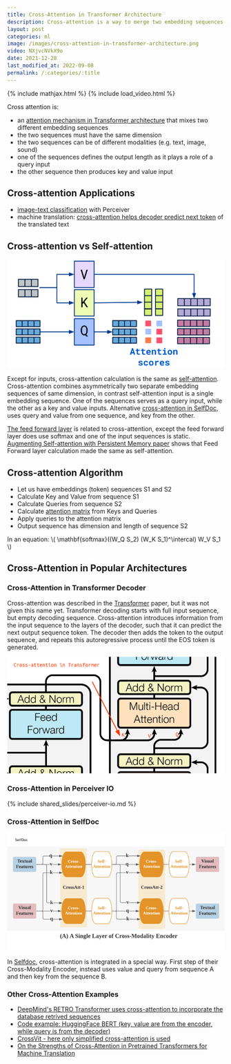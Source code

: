 ```yaml
---
title: Cross-Attention in Transformer Architecture
description: Cross-attention is a way to merge two embedding sequences e.g. image with text.
layout: post
categories: ml
image: /images/cross-attention-in-transformer-architecture.png
video: NXjvcNVkX9o
date: 2021-12-28
last_modified_at: 2022-09-08
permalink: /:categories/:title
---
```


{% include mathjax.html %}
{% include load_video.html %}

Cross attention is:
- an [attention mechanism in Transformer architecture](/ml/transformers-self-attention-mechanism-simplified) that mixes two different embedding sequences
- the two sequences must have the same dimension
- the two sequences can be of different modalities (e.g. text, image, sound)
- one of the sequences defines the output length as it plays a role of a query input
- the other sequence then produces key and value input

## Cross-attention Applications
- [image-text classification](/ml/Multimodal-Image-Text-Classification) with Perceiver
- machine translation: [cross-attention helps decoder predict next token](#cross-attention-in-transformer-decoder) of the translated text

## Cross-attention vs Self-attention
![cross-attention perceiver io detail](/images/cross-attention-detail-perceiver-io.png)

Except for inputs, cross-attention calculation is the same as [self-attention](/ml/transformers-self-attention-mechanism-simplified).
Cross-attention combines asymmetrically two separate embedding sequences of same dimension, in contrast self-attention input is a single embedding sequence.
One of the sequences serves as a query input, while the other as a key and value inputs.
Alternative [cross-attention in SelfDoc](#cross-attention-in-selfdoc), uses query and value from one sequence, and key from the other.

[The feed forward layer](/ml/Feed-Forward-Self-Attendion-Key-Value-Memory) is related to cross-attention, except the feed forward layer does use softmax and one of the input sequences is static.
[Augmenting Self-attention with Persistent Memory paper](/ml/Feed-Forward-Self-Attendion-Key-Value-Memory) shows that Feed Forward layer calculation made the same as self-attention.

## Cross-attention Algorithm
- Let us have embeddings (token) sequences S1 and S2
- Calculate Key and Value from sequence S1
- Calculate Queries from sequence S2
- Calculate [attention matrix](/ml/transformers-self-attention-mechanism-simplified) from Keys and Queries
- Apply queries to the attention matrix
- Output sequence has dimension and length of sequence S2

In an equation: \\( \mathbf{softmax}((W_Q S_2) (W_K S_1)^\intercal) W_V S_1 \\)


## Cross-Attention in Popular Architectures

### Cross-Attention in Transformer Decoder
Cross-attention was described in the [Transformer](/ml/transformers-self-attention-mechanism-simplified) paper, but it was not given this name yet.
Transformer decoding starts with full input sequence, but empty decoding sequence.
Cross-attention introduces information from the input sequence to the layers of the decoder,
such that it can predict the next output sequence token.
The decoder then adds the token to the output sequence, and repeats this autoregressive process until the EOS token is generated.

![Cross-Attention in the Transformer decoder of Attention is All You Need paper](/images/cross-attention-in-transformer-decoder.png)

### Cross-Attention in Perceiver IO

{% include shared_slides/perceiver-io.md %}


### Cross-Attention in SelfDoc

![selfdoc cross-attention](/images/selfdoc-cross-attention.png)

In [Selfdoc](https://arxiv.org/pdf/2106.03331.pdf), cross-attention is integrated in a special way.
First step of their Cross-Modality Encoder, instead uses value and query from sequence A and then key from the sequence B.

### Other Cross-Attention Examples
- [DeepMind's RETRO Transformer uses cross-attention to incorporate the database retrived sequences](/ml/DeepMinds-RETRO-Transformer-Model)
- [Code example: HuggingFace BERT (key, value are from the encoder, while query is from the decoder)](https://github.com/huggingface/transformers/blob/198c335d219a5eb4d3f124fdd1ce1a9cd9f78a9b/src/transformers/models/bert/modeling_bert.py#L268)
- [CrossVit - here only simplified cross-attention is used](https://arxiv.org/pdf/2103.14899.pdf)
- [On the Strengths of Cross-Attention in Pretrained Transformers for Machine Translation](https://arxiv.org/pdf/2104.08771v1.pdf)


